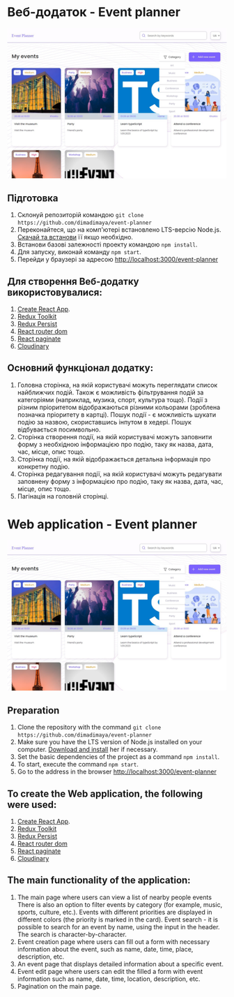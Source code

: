 # Веб-додаток - Event planner

![Веб-додаток - Event planner](./assets/example.jpg)

## Підготовка

1. Склонуй репозиторій командою `git clone https://github.com/dimadimaya/event-planner`
2. Переконайтеся, що на комп'ютері встановлено LTS-версію Node.js.
   [Скачай та встанови](https://nodejs.org/en/) її якщо необхідно.
3. Встанови базові залежності проекту командою `npm install`.
4. Для запуску, виконай команду `npm start`.
5. Перейди у браузері за адресою [http://localhost:3000/event-planner](http://localhost:3000/event-planner)

## Для створення Веб-додатку використовувалися:

1. [Create React App](https://github.com/facebook/create-react-app).
2. [Redux Toolkit](https://redux-toolkit.js.org/introduction/getting-started)
3. [Redux Persist](https://www.npmjs.com/package/redux-persist#basic-usage)
4. [React router dom](https://reactrouter.com/en/main/start/tutorial)
5. [React paginate](https://github.com/AdeleD/react-paginate)
6. [Cloudinary](https://cloudinary.com/)

## Основний функціонал додатку:

1. Головна сторінка, на якій користувачі можуть переглядати список найближчих
   подій. Також є можливість фільтрування подій за категоріями (наприклад, музика, спорт, культура тощо).
   Події з різним пріоритетом відображаються різними кольорами (зроблена позначка пріоритету в картці).
   Пошук події - є можливість шукати подію за назвою,
   скориставшись інпутом в хедері. Пошук відбувається посимвольно.
2. Сторінка створення події, на якій користувачі можуть заповнити форму з
   необхідною інформацією про подію, таку як назва, дата, час, місце, опис тощо.
3. Сторінка події, на якій відображається детальна інформація про конкретну подію.
4. Сторінка редагування події, на якій користувачі можуть редагувати заповнену
   форму з інформацією про подію, таку як назва, дата, час, місце, опис тощо.
5. Пагінація на головній сторінці.

# Web application - Event planner

![Web-application - Event planner](./assets/example.jpg)

## Preparation

1. Clone the repository with the command `git clone https://github.com/dimadimaya/event-planner`
2. Make sure you have the LTS version of Node.js installed on your computer.
   [Download and install](https://nodejs.org/en/) her if necessary.
3. Set the basic dependencies of the project as a command `npm install`.
4. To start, execute the command `npm start`.
5. Go to the address in the browser [http://localhost:3000/event-planner](http://localhost:3000/event-planner)

## To create the Web application, the following were used:

1. [Create React App](https://github.com/facebook/create-react-app).
2. [Redux Toolkit](https://redux-toolkit.js.org/introduction/getting-started)
3. [Redux Persist](https://www.npmjs.com/package/redux-persist#basic-usage)
4. [React router dom](https://reactrouter.com/en/main/start/tutorial)
5. [React paginate](https://github.com/AdeleD/react-paginate)
6. [Cloudinary](https://cloudinary.com/)

## The main functionality of the application:

1. The main page where users can view a list of nearby people
   events There is also an option to filter events by category (for example, music, sports, culture, etc.).
   Events with different priorities are displayed in different colors (the priority is marked in the card).
   Event search - it is possible to search for an event by name,
   using the input in the header. The search is character-by-character.
2. Event creation page where users can fill out a form with
   necessary information about the event, such as name, date, time, place, description, etc.
3. An event page that displays detailed information about a specific event.
4. Event edit page where users can edit the filled
   a form with event information such as name, date, time, location, description, etc.
5. Pagination on the main page.
